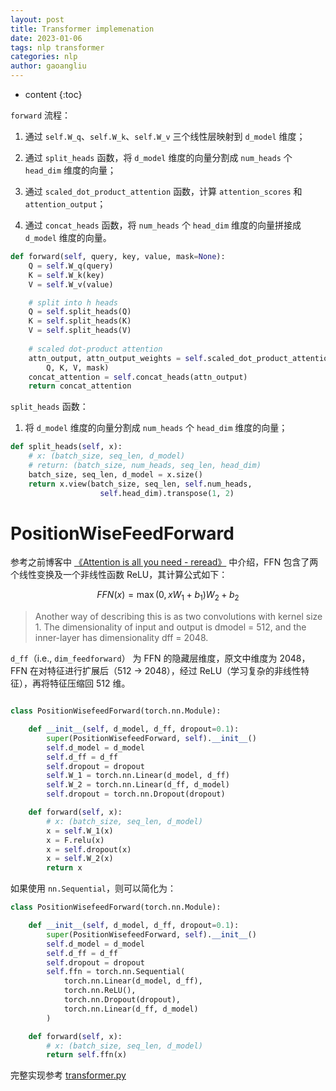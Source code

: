 ```yaml
---
layout: post
title: Transformer implemenation
date: 2023-01-06
tags: nlp transformer
categories: nlp
author: gaoangliu
---
```

* content
{:toc}



`forward` 流程：
1. 通过 `self.W_q`、`self.W_k`、`self.W_v` 三个线性层映射到 `d_model` 维度； 



2. 通过 `split_heads` 函数，将 `d_model` 维度的向量分割成 `num_heads` 个 `head_dim` 维度的向量；
3. 通过 `scaled_dot_product_attention` 函数，计算 `attention_scores` 和 `attention_output`；
4. 通过 `concat_heads` 函数，将 `num_heads` 个 `head_dim` 维度的向量拼接成 `d_model` 维度的向量。


```python
def forward(self, query, key, value, mask=None):
    Q = self.W_q(query)
    K = self.W_k(key)
    V = self.W_v(value)

    # split into h heads
    Q = self.split_heads(Q)
    K = self.split_heads(K)
    V = self.split_heads(V)
    
    # scaled dot-product attention
    attn_output, attn_output_weights = self.scaled_dot_product_attention(
        Q, K, V, mask)
    concat_attention = self.concat_heads(attn_output)
    return concat_attention
```

`split_heads` 函数：
1. 将 `d_model` 维度的向量分割成 `num_heads` 个 `head_dim` 维度的向量；

```python
def split_heads(self, x):
    # x: (batch_size, seq_len, d_model)
    # return: (batch_size, num_heads, seq_len, head_dim)
    batch_size, seq_len, d_model = x.size()
    return x.view(batch_size, seq_len, self.num_heads,
                    self.head_dim).transpose(1, 2)
```

# PositionWiseFeedForward
参考之前博客中 [《Attention is all you need - reread》]({{site.baseurl}}/2022/09/30/Attention-is-all-you-need-reread/) 中介绍，FFN 包含了两个线性变换及一个非线性函数 ReLU，其计算公式如下：

$$FFN(x) = \max(0, xW_1 + b_1)W_2 + b_2$$

> Another way of describing this is as two convolutions with kernel size 1. The dimensionality of input and output is dmodel = 512, and the inner-layer has dimensionality dff = 2048.

`d_ff`（i.e., `dim_feedforward`） 为 FFN 的隐藏层维度，原文中维度为 2048，FFN 在对特征进行扩展后（512 -> 2048），经过 ReLU（学习复杂的非线性特征），再将特征压缩回 512 维。

```python

class PositionWisefeedForward(torch.nn.Module):

    def __init__(self, d_model, d_ff, dropout=0.1):
        super(PositionWisefeedForward, self).__init__()
        self.d_model = d_model
        self.d_ff = d_ff
        self.dropout = dropout
        self.W_1 = torch.nn.Linear(d_model, d_ff)
        self.W_2 = torch.nn.Linear(d_ff, d_model)
        self.dropout = torch.nn.Dropout(dropout)

    def forward(self, x):
        # x: (batch_size, seq_len, d_model)
        x = self.W_1(x)
        x = F.relu(x)
        x = self.dropout(x)
        x = self.W_2(x)
        return x
```

如果使用 `nn.Sequential`，则可以简化为：

```python
class PositionWisefeedForward(torch.nn.Module):

    def __init__(self, d_model, d_ff, dropout=0.1):
        super(PositionWisefeedForward, self).__init__()
        self.d_model = d_model
        self.d_ff = d_ff
        self.dropout = dropout
        self.ffn = torch.nn.Sequential(
            torch.nn.Linear(d_model, d_ff),
            torch.nn.ReLU(),
            torch.nn.Dropout(dropout),
            torch.nn.Linear(d_ff, d_model)
        )

    def forward(self, x):
        # x: (batch_size, seq_len, d_model)
        return self.ffn(x)
```

完整实现参考 [transformer.py](https://github.com/gaoangliu/gaoangliu.github.io/blob/master/codes/2023/transformer.py)



